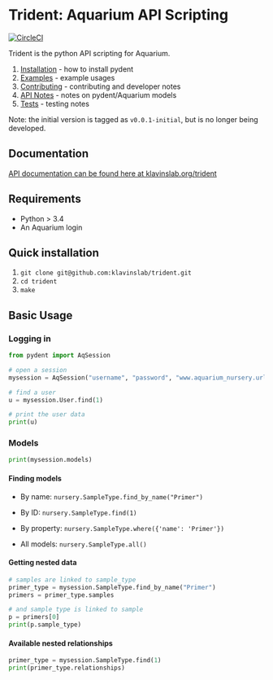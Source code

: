 # Trident: Aquarium API Scripting

[![CircleCI](https://circleci.com/gh/klavinslab/trident.svg?style=svg)](https://circleci.com/gh/klavinslab/trident)

Trident is the python API scripting for Aquarium.

1. [Installation](docsrc/user/installation.rst) - how to install pydent
1. [Examples](docsrc/user/examples.rst) - example usages
1. [Contributing](docsrc/developer/contributing.rst) - contributing and developer notes
1. [API Notes](docsrc/developer/api_notes.rst) - notes on pydent/Aquarium models
1. [Tests](docsrc/developer/tests.rst) - testing notes

Note: the initial version is tagged as `v0.0.1-initial`, but is no longer being
developed.

## Documentation

[API documentation can be found here at klavinslab.org/trident](http://www.klavinslab.org/trident)

## Requirements

* Python > 3.4
* An Aquarium login

## Quick installation

1. `git clone git@github.com:klavinslab/trident.git`
1. `cd trident`
1. `make`

## Basic Usage

### Logging in

```python
from pydent import AqSession

# open a session
mysession = AqSession("username", "password", "www.aquarium_nursery.url")

# find a user
u = mysession.User.find(1)

# print the user data
print(u)
```

### Models

```python
print(mysession.models)
```

#### Finding models

* By name: `nursery.SampleType.find_by_name("Primer")`

* By ID: `nursery.SampleType.find(1)`

* By property: `nursery.SampleType.where({'name': 'Primer'})`

* All models: `nursery.SampleType.all()`

#### Getting nested data

```python
# samples are linked to sample_type
primer_type = mysession.SampleType.find_by_name("Primer")
primers = primer_type.samples

# and sample type is linked to sample
p = primers[0]
print(p.sample_type)
```

#### Available nested relationships

```python
primer_type = mysession.SampleType.find(1)
print(primer_type.relationships)
```

